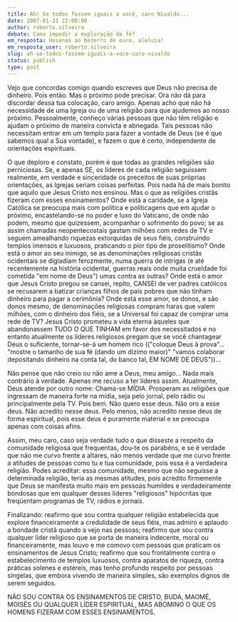 ```yaml
---
title: Ah! Se todos fossem iguais a você, caro Nivaldo...
date: 2007-01-31 22:00:00
author: roberto.silveira
debate: Como impedir a exploração da fé?
em_resposta: Hosanas ao bezerro de ouro, aleluia!
em_resposta_user: roberto.silveira
slug: ah-se-todos-fossem-iguais-a-voce-caro-nivaldo
status: publish 
type: post
---
```


Vejo que concordas comigo quando escreves que Deus não precisa de dinheiro. Pois então. Mas o próximo pode precisar. Ora não dá para discordar dessa tua colocação, caro amigo. Apenas acho que não há necessidade de uma Igreja ou de uma religião para que ajudemos ao nosso próximo. Pessoalmente, conheço várias pessoas que não têm religião e ajudam o próximo de maneira convicta e abnegada. Tais pessoas não necessitam entrar em um templo para fazer a vontade de Deus (se é que sabemos qual a Sua vontade), e fazem o que é certo, independente de orientações espirituais.   

  

 O que deploro e constato, porém é que todas as grandes religiões são perniciosas. Se, e apenas SE, os líderes de cada religião seguissem realmente, em verdade e sinceridade os preceitos de suas próprias orientações, as Igrejas seriam coisas perfeitas. Pois nada há de mais bonito que aquilo que Jesus Cristo nos ensinou. Mas o que as religiões cristãs fizeram com esses ensinamentos? Onde está a caridade, se a Igreja Católica se preocupa mais com política e politicagens que em ajudar o próximo, encastelando-se no poder e luxo do Vaticano, de onde não podem, mesmo que quizessem, acompanhar o sofrimento do povo; se as assim chamadas neopentecostais gastam milhões com redes de TV e seguem amealhando riquezas extorquidas de seus fiéis, construindo templos imensos e luxuosos, praticando o pior tipo de proselitismo? Onde está o amor ao seu inimigo, se as denominações religiosas cristãs ocidentais se digladiam ferozmente, numa guerra de intrigas (e até recentemente na história ocidental, guerras reais onde muita crueldade foi cometida "em nome de Deus") umas contra as outras? Onde está o amor que Jesus Cristo pregou se cansei, repito, CANSEI de ver padres católicos se recusarem a batizar crianças filhos de pais pobres que não tinham dinheiro para pagar a cerimônia? Onde está esse amor, se donos, e são donos mesmo, de denominações religiosas compram haras que valem milhões, com o dinheiro dos fiéis, se a Universal foi capaz de comprar uma rede de TV? Jesus Cristo prometeu a vida eterna àqueles que abandonassem TUDO O QUE TINHAM em favor dos necessitados e no entanto atualmente os líderes religiosos pregam que se você chantagear Deus o suficiente, tornar-se-á um homem rico (("coloque Deus à prova"... "mostre o tamanho de sua fé (dando um dízimo maior)" "vamos colaborar depositando dinheiro na conta tal, do banco tal, EM NOME DE DEUS"))...  

  

 Não pense que não creio ou não ame a Deus, meu amigo... Nada mais contrário à verdade. Apenas me recuso a ter líderes assim. Atualmente, Deus atende por outro nome: Chama-se MÍDIA. Prosperam as religiões que ingressam de maneira forte na mídia, seja pelo jornal, pelo rádio ou principalmente pela TV. Pois bem. Não quero esse deus. Não oro a esse deus. Não acredito nesse deus. Pelo menos, não acredito nesse deus de forma espiritual, pois esse deus é puramente material e se preocupa apenas com coisas afins.  

  

 Assim, meu caro, caso seja verdade tudo o que disseste a respeito da comunidade religiosa que frequentas, dou-te os parabéns, e se é verdade que não me curvo frente a altares, não menos verdade que me curvo frente a atitudes de pessoas como tu e tua comunidade, pois essa é a verdadeira religião. Podes acreditar: essa comunidade, mesmo que não seguisse a determinada religião, teria as mesmas atitudes, pois acredito firmemente que Deus se manifesta muito mais em pessoas humildes e verdadeiramente bondosas que em qualquer desses líderes "religiosos" hipócritas que freqüentam programas de TV, rádios e jornais.  

  

 Finalizando: reafirmo que sou contra qualquer religião estabelecida que explore financeiramente a credulidade de seus fiéis, mas admiro e aplaudo a bondade cristã quando a vejo nas pessoas; reafirmo que sou contra qualquer líder religioso que se porta de maneira indecente, moral ou financeiramente, mas louvo e me comovo com pessoas que praticam os ensinamentos de Jesus Cristo; reafirmo que sou frontalmente contra o estabelecimento de templos luxuosos, contra aparatos de riqueza, contra práticas solenes e estéreis, mas tenho profundo respeito por pessoas singelas, que embora vivendo de maneira simples, são exemplos dignos de serem seguidos.  

  

 NÃO SOU CONTRA OS ENSINAMENTOS DE CRISTO, BUDA, MAOMÉ, MOISÉS OU QUALQUER LÍDER ESPIRITUAL, MAS ABOMINO O QUE OS HOMENS FIZERAM COM ESSES ENSINAMENTOS.
